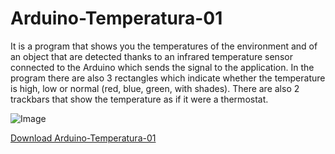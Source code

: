 # Arduino-Temperatura-01
It is a program that shows you the temperatures of the environment and
of an object that are detected thanks to an infrared temperature sensor
connected to the Arduino which sends the signal to the application.
In the program there are also 3 rectangles which indicate whether the
temperature is high, low or normal (red, blue, green, with shades).
There are also 2 trackbars that show the temperature as if it were
a thermostat.

![Image](./Image/ "icon")

[Download Arduino-Temperatura-01](https://github.com/AbdullahXPlab/POWER-KI-APPS/)
